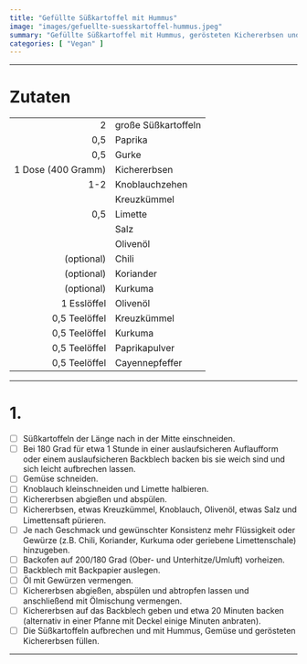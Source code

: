 ```yaml
---
title: "Gefüllte Süßkartoffel mit Hummus"
image: "images/gefuellte-suesskartoffel-hummus.jpeg"
summary: "Gefüllte Süßkartoffel mit Hummus, gerösteten Kichererbsen und frischem Gemüse"
categories: [ "Vegan" ]
---
```


---

# Zutaten

|                    |                     |
|-------------------:|:--------------------|
|                  2 | große Süßkartoffeln |
|                0,5 | Paprika             |
|                0,5 | Gurke               |
| 1 Dose (400 Gramm) | Kichererbsen        |
|                1-2 | Knoblauchzehen      |
|                    | Kreuzkümmel         |
|                0,5 | Limette             |
|                    | Salz                |
|                    | Olivenöl            |
|         (optional) | Chili               |
|         (optional) | Koriander           |
|         (optional) | Kurkuma             |
|        1 Esslöffel | Olivenöl            |
|      0,5 Teelöffel | Kreuzkümmel         |
|      0,5 Teelöffel | Kurkuma             |
|      0,5 Teelöffel | Paprikapulver       |
|      0,5 Teelöffel | Cayennepfeffer      |

---

# 1.

- [ ] Süßkartoffeln der Länge nach in der Mitte einschneiden.
- [ ] Bei 180 Grad für etwa 1 Stunde in einer auslaufsicheren Auflaufform oder einem auslaufsicheren Backblech backen
  bis sie weich sind und sich leicht aufbrechen lassen.
- [ ] Gemüse schneiden.
- [ ] Knoblauch kleinschneiden und Limette halbieren.
- [ ] Kichererbsen abgießen und abspülen.
- [ ] Kichererbsen, etwas Kreuzkümmel, Knoblauch, Olivenöl, etwas Salz und Limettensaft pürieren.
- [ ] Je nach Geschmack und gewünschter Konsistenz mehr Flüssigkeit oder Gewürze (z.B. Chili, Koriander, Kurkuma oder
  geriebene Limettenschale) hinzugeben.
- [ ] Backofen auf 200/180 Grad (Ober- und Unterhitze/Umluft) vorheizen.
- [ ] Backblech mit Backpapier auslegen.
- [ ] Öl mit Gewürzen vermengen.
- [ ] Kichererbsen abgießen, abspülen und abtropfen lassen und anschließend mit Ölmischung vermengen.
- [ ] Kichererbsen auf das Backblech geben und etwa 20 Minuten backen (alternativ in einer Pfanne mit Deckel einige
  Minuten anbraten).
- [ ] Die Süßkartoffeln aufbrechen und mit Hummus, Gemüse und gerösteten Kichererbsen füllen.

---
